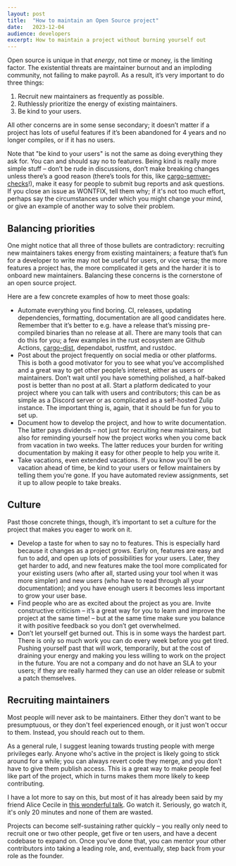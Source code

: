 ```yaml
---
layout:	post
title:	"How to maintain an Open Source project"
date:	2023-12-04
audience: developers
excerpt: How to maintain a project without burning yourself out
---
```


Open source is unique in that *energy*, not time or money, is the limiting factor. The existential threats are maintainer burnout and an imploding community, not failing to make payroll. As a result, it’s very important to do three things:

1. Recruit new maintainers as frequently as possible.
2. Ruthlessly prioritize the energy of existing maintainers.
3. Be kind to your users.

All other concerns are in some sense secondary; it doesn’t matter if a project has lots of useful features if it’s been abandoned for 4 years and no longer compiles, or if it has no users.

Note that "be kind to your users" is not the same as doing everything they ask for. You can and should say no to features. Being kind is really more simple stuff – don’t be rude in discussions, don’t make breaking changes unless there’s a good reason (there’s tools for this, like [cargo-semver-checks]!), make it easy for people to submit bug reports and ask questions. If you close an issue as WONTFIX, tell them why; if it's not too much effort, perhaps say the circumstances under which you might change your mind, or give an example of another way to solve their problem.

## Balancing priorities

One might notice that all three of those bullets are contradictory: recruiting new maintainers takes energy from existing maintainers; a feature that’s fun for a developer to write may not be useful for users, or vice versa; the more features a project has, the more complicated it gets and the harder it is to onboard new maintainers. Balancing these concerns is the cornerstone of an open source project.

Here are a few concrete examples of how to meet those goals:
- Automate everything you find boring. CI, releases, updating dependencies, formatting, documentation are all good candidates here. Remember that it’s better to e.g. have a release that’s missing pre-compiled binaries than no release at all. There are many tools that can do this for you; a few examples in the rust ecosystem are Github Actions, [cargo-dist], dependabot, rustfmt, and rustdoc.
- Post about the project frequently on social media or other platforms. This is both a good motivator for you to see what you’ve accomplished and a great way to get other people’s interest, either as users or maintainers. Don’t wait until you have something polished, a half-baked post is better than no post at all. Start a platform dedicated to your project where you can talk with users and contributors; this can be as simple as a Discord server or as complicated as a self-hosted Zulip instance. The important thing is, again, that it should be fun for you to set up.
- Document how to develop the project, and how to write documentation. The latter pays dividends – not just for recruiting new maintainers, but also for reminding yourself how the project works when you come back from vacation in two weeks. The latter reduces your burden for writing documentation by making it easy for other people to help you write it.
- Take vacations, even extended vacations. If you know you'll be on vacation ahead of time, be kind to your users or fellow maintainers by telling them you're gone. If you have automated review assignments, set it up to allow people to take breaks.

## Culture

Past those concrete things, though, it’s important to set a culture for the project that makes you eager to work on it.

- Develop a taste for when to say no to features. This is especially hard because it changes as a project grows. Early on, features are easy and fun to add, and open up lots of possibilities for your users. Later, they get harder to add, and new features make the tool more complicated for your existing users (who after all, started using your tool when it was more simpler) and new users (who have to read through all your documentation); and you have enough users it becomes less important to grow your user base.
- Find people who are as excited about the project as you are. Invite constructive criticism – it’s a great way for you to learn and improve the project at the same time! – but at the same time make sure you balance it with positive feedback so you don’t get overwhelmed.
- Don’t let yourself get burned out. This is in some ways the hardest part. There is only so much work you can do every week before you get tired. Pushing yourself past that will work, temporarily, but at the cost of draining your energy and making you less willing to work on the project in the future. You are not a company and do not have an SLA to your users; if they are really harmed they can use an older release or submit a patch themselves.

## Recruiting maintainers

Most people will never ask to be maintainers. Either they don't want to be presumptuous, or they don't feel experienced enough, or it just won't occur to them. Instead, you should reach out to them.

As a general rule, I suggest leaning towards trusting people with merge privileges early. Anyone who's active in the project is likely going to stick around for a while; you can always revert code they merge, and you don't have to give them publish access. This is a great way to make people feel like part of the project, which in turns makes them more likely to keep contributing.

I have a lot more to say on this, but most of it has already been said by my friend Alice Cecile in [this wonderful talk][alice-rustconf]. Go watch it. Seriously, go watch it, it's only 20 minutes and none of them are wasted.

Projects can become self-sustaining rather quickly – you really only need to recruit one or two other people, get five or ten users, and have a decent codebase to expand on. Once you’ve done that, you can mentor your other contributors into taking a leading role, and, eventually, step back from your role as the founder.

[alice-rustconf]: https://www.youtube.com/watch?v=xM7bI2OPPLQ
[cargo-semver-checks]: https://github.com/obi1kenobi/cargo-semver-checks#cargo-semver-checks
[cargo-dist]: https://opensource.axo.dev/cargo-dist/
